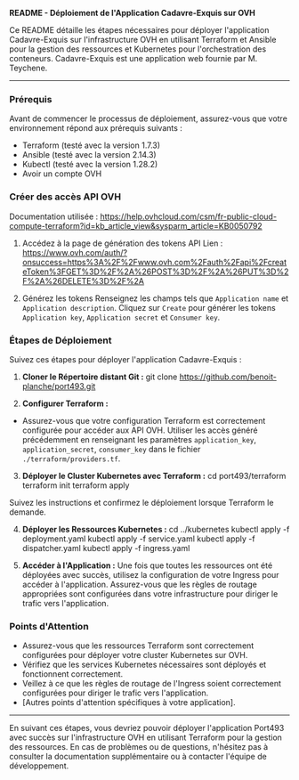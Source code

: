 **README - Déploiement de l'Application Cadavre-Exquis sur OVH**

Ce README détaille les étapes nécessaires pour déployer l'application Cadavre-Exquis sur l'infrastructure OVH en utilisant Terraform et Ansible pour la gestion des ressources et Kubernetes pour l'orchestration des conteneurs. Cadavre-Exquis est une application web fournie par M. Teychene.

---

### Prérequis

Avant de commencer le processus de déploiement, assurez-vous que votre environnement répond aux prérequis suivants :

- Terraform (testé avec la version 1.7.3)
- Ansible (testé avec la version 2.14.3)
- Kubectl (testé avec la version 1.28.2)
- Avoir un compte OVH

### Créer des accès API OVH
Documentation utilisée : https://help.ovhcloud.com/csm/fr-public-cloud-compute-terraform?id=kb_article_view&sysparm_article=KB0050792

1. Accédez à la page de génération des tokens API
Lien : https://www.ovh.com/auth/?onsuccess=https%3A%2F%2Fwww.ovh.com%2Fauth%2Fapi%2FcreateToken%3FGET%3D%2F%2A%26POST%3D%2F%2A%26PUT%3D%2F%2A%26DELETE%3D%2F%2A

2. Générez les tokens
Renseignez les champs tels que `Application name` et `Application description`. Cliquez sur `Create` pour générer les tokens `Application key`, `Application secret` et `Consumer key`.

### Étapes de Déploiement

Suivez ces étapes pour déployer l'application Cadavre-Exquis :

1. **Cloner le Répertoire distant Git :**
git clone https://github.com/benoit-planche/port493.git

2. **Configurer Terraform :**
- Assurez-vous que votre configuration Terraform est correctement configurée pour accéder aux API OVH. Utiliser les accès généré précédemment en renseignant les paramètres `application_key`, `application_secret`, `consumer_key` dans le fichier `./terraform/providers.tf`.

3. **Déployer le Cluster Kubernetes avec Terraform :**
cd port493/terraform
terraform init
terraform apply

Suivez les instructions et confirmez le déploiement lorsque Terraform le demande.

4. **Déployer les Ressources Kubernetes :**
cd ../kubernetes
kubectl apply -f deployment.yaml
kubectl apply -f service.yaml
kubectl apply -f dispatcher.yaml
kubectl apply -f ingress.yaml


5. **Accéder à l'Application :**
Une fois que toutes les ressources ont été déployées avec succès, utilisez la configuration de votre Ingress pour accéder à l'application. Assurez-vous que les règles de routage appropriées sont configurées dans votre infrastructure pour diriger le trafic vers l'application.

### Points d'Attention

- Assurez-vous que les ressources Terraform sont correctement configurées pour déployer votre cluster Kubernetes sur OVH.
- Vérifiez que les services Kubernetes nécessaires sont déployés et fonctionnent correctement.
- Veillez à ce que les règles de routage de l'Ingress soient correctement configurées pour diriger le trafic vers l'application.
- [Autres points d'attention spécifiques à votre application].

---

En suivant ces étapes, vous devriez pouvoir déployer l'application Port493 avec succès sur l'infrastructure OVH en utilisant Terraform pour la gestion des ressources. En cas de problèmes ou de questions, n'hésitez pas à consulter la documentation supplémentaire ou à contacter l'équipe de développement.